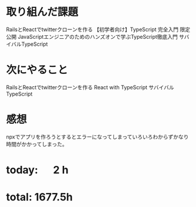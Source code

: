 # 取り組んだ課題
RailsとReactでtwitterクローンを作る 【初学者向け】TypeScript 完全入門 限定公開 JavaScriptエンジニアのためのハンズオンで学ぶTypeScript徹底入門 サバイバルTypeScript

# 次にやること
RailsとReactでtwitterクローンを作る React with TypeScript サバイバルTypeScript

# 感想
npxでアプリを作ろうとするとエラーになってしまっていろいろわからずかなり時間がかかってしまった。

# today: 　 2 h
# total: 1677.5h
